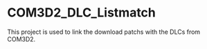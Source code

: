 # COM3D2_DLC_Listmatch
This project is used to link the download patchs with the DLCs from COM3D2. 
